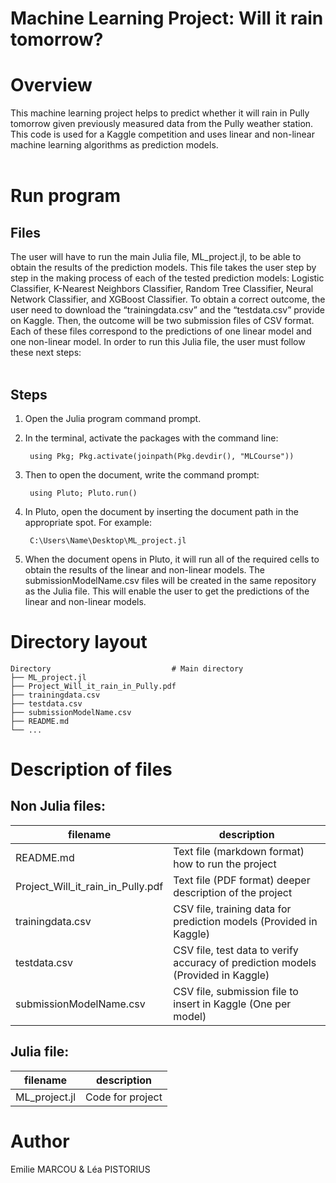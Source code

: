 Machine Learning Project: Will it rain tomorrow?
==========

Overview
========
This machine learning project helps to predict whether it will rain in Pully tomorrow given previously measured data from the Pully weather station. This code is used for a Kaggle competition and uses linear and non-linear machine learning algorithms as prediction models. <br/>
<br/>

Run program
===========
Files
-----
The user will have to run the main Julia file, ML_project.jl, to be able to obtain the results of the prediction models. This file takes the user step by step in the making process of each of the tested prediction models: Logistic Classifier, K-Nearest Neighbors Classifier, Random Tree Classifier, Neural Network Classifier, and XGBoost Classifier. To obtain a correct outcome, the user need to download the “trainingdata.csv” and the “testdata.csv” provide on Kaggle. Then, the outcome will be two submission files of CSV format. Each of these files correspond to the predictions of one linear model and one non-linear model. In order to run this Julia file, the user must follow these next steps: <br/>
<br/>

Steps
------

1) Open the Julia program command prompt. <br/>

2) In the terminal, activate the packages with the command line: <br/>

        using Pkg; Pkg.activate(joinpath(Pkg.devdir(), "MLCourse"))

3) Then to open the document, write the command prompt: <br/>

        using Pluto; Pluto.run()

4) In Pluto, open the document by inserting the document path in the appropriate spot. For example: <br/>

        C:\Users\Name\Desktop\ML_project.jl

5) When the document opens in Pluto, it will run all of the required cells to obtain the results of the linear and non-linear models. The submissionModelName.csv files will be created in the same repository as the Julia file. This will enable the user to get the predictions of the linear and non-linear models. <br/>

Directory layout
================

    Directory                           # Main directory
    ├── ML_project.jl
    ├── Project_Will_it_rain_in_Pully.pdf
    ├── trainingdata.csv
    ├── testdata.csv
    ├── submissionModelName.csv
    ├── README.md
    └── ...

Description of files
==============

Non Julia files:
-----------

filename                        | description
--------------------------------|------------------------------------------
README.md                       | Text file (markdown format) how to run the project
Project_Will_it_rain_in_Pully.pdf  | Text file (PDF format) deeper description of the project
trainingdata.csv                        | CSV file, training data for prediction models (Provided in Kaggle)
testdata.csv                    | CSV file, test data to verify accuracy of prediction models (Provided in Kaggle)
submissionModelName.csv                 | CSV file, submission file to insert in Kaggle (One per model)

Julia file:
---------

filename                        | description
--------------------------------|------------------------------------------
ML_project.jl                   |Code for project

Author
=======
Emilie MARCOU & Léa PISTORIUS

